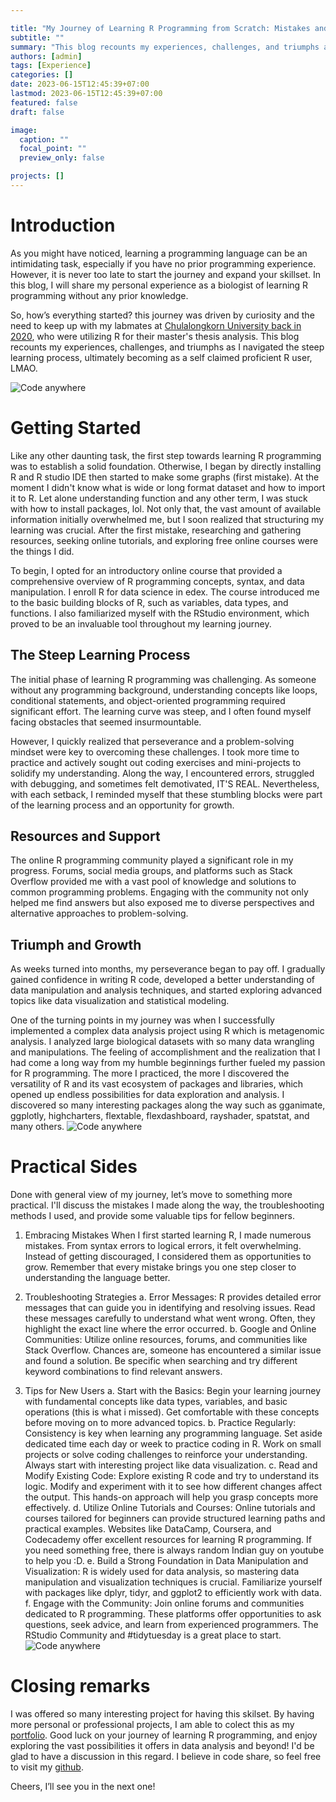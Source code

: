 ```yaml
---

title: "My Journey of Learning R Programming from Scratch: Mistakes and Tips for New Users (Biologist Perspectives)"
subtitle: ""
summary: "This blog recounts my experiences, challenges, and triumphs as I navigated the steep learning process, ultimately becoming as a self proclaimed proficient R user, LMAO."
authors: [admin]
tags: [Experience]
categories: []
date: 2023-06-15T12:45:39+07:00
lastmod: 2023-06-15T12:45:39+07:00
featured: false
draft: false

image:
  caption: ""
  focal_point: ""
  preview_only: false

projects: []
---
```

# Introduction
As you might have noticed, learning a programming language can be an intimidating task, especially if you have no prior programming experience. However, it is never too late to start the journey and expand your skillset. In this blog, I will share my personal experience as a biologist of learning R programming without any prior knowledge. 

So, how’s everything started? this journey was driven by curiosity and the need to keep up with my labmates at [Chulalongkorn University back in 2020](https://edodanilyan.com/post/exchange1/), who were utilizing R for their master's thesis analysis. This blog recounts my experiences, challenges, and triumphs as I navigated the steep learning process, ultimately becoming as a self claimed proficient R user, LMAO.

![Code anywhere](/code1.jpeg 'Code anywhere')

# Getting Started
Like any other daunting task, the first step towards learning R programming was to establish a solid foundation. Otherwise, I began by directly installing R and R studio IDE then started to make some graphs (first mistake). At the moment I didn't know what is wide or long format dataset and how to import it to R. Let alone understanding function and any other term, I was stuck with how to install packages, lol. Not only that, the vast amount of available information initially overwhelmed me, but I soon realized that structuring my learning was crucial. After the first mistake, researching and gathering resources, seeking online tutorials, and exploring free online courses were the things I did.

To begin, I opted for an introductory online course that provided a comprehensive overview of R programming concepts, syntax, and data manipulation. I enroll R for data science in edex. The course introduced me to the basic building blocks of R, such as variables, data types, and functions. I also familiarized myself with the RStudio environment, which proved to be an invaluable tool throughout my learning journey.

## The Steep Learning Process
The initial phase of learning R programming was challenging. As someone without any programming background, understanding concepts like loops, conditional statements, and object-oriented programming required significant effort. The learning curve was steep, and I often found myself facing obstacles that seemed insurmountable.

However, I quickly realized that perseverance and a problem-solving mindset were key to overcoming these challenges. I took more time to practice and actively sought out coding exercises and mini-projects to solidify my understanding. Along the way, I encountered errors, struggled with debugging, and sometimes felt demotivated, IT'S REAL. Nevertheless, with each setback, I reminded myself that these stumbling blocks were part of the learning process and an opportunity for growth.

## Resources and Support
The online R programming community played a significant role in my progress. Forums, social media groups, and platforms such as Stack Overflow provided me with a vast pool of knowledge and solutions to common programming problems. Engaging with the community not only helped me find answers but also exposed me to diverse perspectives and alternative approaches to problem-solving.

## Triumph and Growth
As weeks turned into months, my perseverance began to pay off. I gradually gained confidence in writing R code, developed a better understanding of data manipulation and analysis techniques, and started exploring advanced topics like data visualization and statistical modeling.

One of the turning points in my journey was when I successfully implemented a complex data analysis project using R which is metagenomic analysis. I analyzed large biological datasets with so many data wrangling and manipulations. The feeling of accomplishment and the realization that I had come a long way from my humble beginnings further fueled my passion for R programming. The more I practiced, the more I discovered the versatility of R and its vast ecosystem of packages and libraries, which opened up endless possibilities for data exploration and analysis. I discovered so many interesting packages along the way such as gganimate, ggplotly, highcharters, flextable, flexdashboard, rayshader, spatstat, and many others.
![Code anywhere](/code2.jpeg 'Code anywhere')

# Practical Sides
Done with general view of my journey, let’s move to something more practical. I'll discuss the mistakes I made along the way, the troubleshooting methods I used, and provide some valuable tips for fellow beginners.

1. Embracing Mistakes
When I first started learning R, I made numerous mistakes. From syntax errors to logical errors, it felt overwhelming. Instead of getting discouraged, I considered them as opportunities to grow. Remember that every mistake brings you one step closer to understanding the language better.

2. Troubleshooting Strategies
a. Error Messages: R provides detailed error messages that can guide you in identifying and resolving issues. Read these messages carefully to understand what went wrong. Often, they highlight the exact line where the error occurred.
b. Google and Online Communities: Utilize online resources, forums, and communities like Stack Overflow. Chances are, someone has encountered a similar issue and found a solution. Be specific when searching and try different keyword combinations to find relevant answers.


3. Tips for New Users
a. Start with the Basics: Begin your learning journey with fundamental concepts like data types, variables, and basic operations (this is what i missed). Get comfortable with these concepts before moving on to more advanced topics. 
b. Practice Regularly: Consistency is key when learning any programming language. Set aside dedicated time each day or week to practice coding in R. Work on small projects or solve coding challenges to reinforce your understanding. Always start with interesting project like data visualization.
c. Read and Modify Existing Code: Explore existing R code and try to understand its logic. Modify and experiment with it to see how different changes affect the output. This hands-on approach will help you grasp concepts more effectively.
d. Utilize Online Tutorials and Courses: Online tutorials and courses tailored for beginners can provide structured learning paths and practical examples. Websites like DataCamp, Coursera, and Codecademy offer excellent resources for learning R programming. If you need something free, there is always random Indian guy on youtube to help you :D.
e. Build a Strong Foundation in Data Manipulation and Visualization: R is widely used for data analysis, so mastering data manipulation and visualization techniques is crucial. Familiarize yourself with packages like dplyr, tidyr, and ggplot2 to efficiently work with data.
f. Engage with the Community: Join online forums and communities dedicated to R programming. These platforms offer opportunities to ask questions, seek advice, and learn from experienced programmers. The RStudio Community and #tidytuesday is a great place to start.
![Code anywhere](/code3.jpeg 'Code anywhere')

# Closing remarks
I was offered so many interesting project for having this skilset. By having more personal or professional projects, I am able to colect this as my [portfolio](https://edodanilyan.com/post/portofolio/). Good luck on your journey of learning R programming, and enjoy exploring the vast possibilities it offers in data analysis and beyond! I'd be glad to have a discussion in this regard. I believe in code share, so feel free to visit my [github](https://github.com/danilyanedo7).

Cheers, I’ll see you in the next one!
